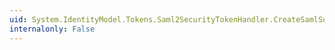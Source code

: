 ```yaml
---
uid: System.IdentityModel.Tokens.Saml2SecurityTokenHandler.CreateSamlSubject(System.IdentityModel.Tokens.SecurityTokenDescriptor)
internalonly: False
---
```

